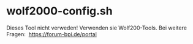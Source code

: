 # wolf2000-config.sh
Dieses Tool nicht verweden!
Verwenden sie Wolf200-Tools.
Bei weitere Fragen:  https://forum-bpi.de/portal
